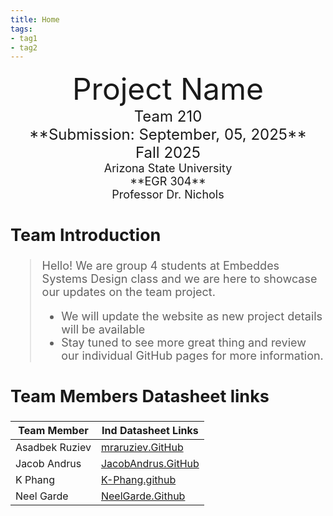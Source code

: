 ```yaml
---
title: Home
tags:
- tag1
- tag2
---
```

<center>
<font size="8">Project Name<br>
<font size="5">Team 210<br>
**Submission: September, 05, 2025**<br>
Fall 2025<br>
<font size="4">Arizona State University<br>
**EGR 304**<br>
Professor Dr. Nichols<br>
  

</center>

## Team Introduction
> Hello! We are group 4 students at Embeddes Systems Design class and we are here to showcase our updates on the team project.<br>
>    * We will update the website as new project details will be available<br>
>    * Stay tuned to see more great thing and review our individual GitHub pages for more information.


## Team Members Datasheet links

| **Team Member**        |**Ind Datasheet Links** |
| ---------------------- | -----------------------|
| Asadbek Ruziev               | [mraruziev.GitHub](https://mraruziev.github.io/) |
| Jacob Andrus                 | [JacobAndrus.GitHub](https://jandrus4.github.io/)                    |
| K Phang                | [K-Phang.github](https://K-Phang.github.io) |
| Neel Garde               | [NeelGarde.Github](https://neelgarde.github.io/NeelGarde/) |
